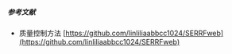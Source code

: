 ##### 参考文献

- 质量控制方法 [https://github.com/linliliaabbcc1024/SERRFweb](https://github.com/linliliaabbcc1024/SERRFweb)
